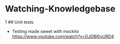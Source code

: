 # Watching-Knowledgebase

1 ## Unit tests </br>

- Testing made sweet with mockito </br>
https://www.youtube.com/watch?v=DJDBl0vURD4 </br>
